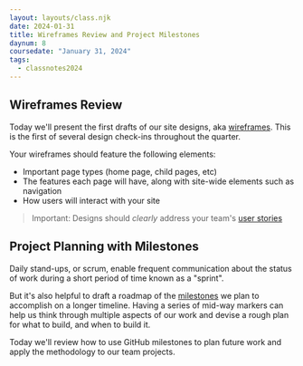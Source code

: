 ```yaml
---
layout: layouts/class.njk
date: 2024-01-31
title: Wireframes Review and Project Milestones
daynum: 8
coursedate: "January 31, 2024"
tags:
  - classnotes2024
---
```


## Wireframes Review

Today we'll present the first drafts of our site designs, aka [wireframes][]. This is the first of several design check-ins throughout the quarter.

Your wireframes should feature the following elements:

- Important page types (home page, child pages, etc)
- The features each page will have, along with site-wide elements such as navigation
- How users will interact with your site

> Important: Designs should *clearly* address your team's [user stories](../../topics/beats_and_user_stories/)

## Project Planning with Milestones

Daily stand-ups, or scrum, enable frequent communication about the status of work during a short period of time known as a "sprint".

But it's also helpful to draft a roadmap of the [milestones](../../topics/milestones/) we plan to accomplish on a longer timeline. Having a series of mid-way markers can help us think through multiple aspects of our work and devise a rough plan for what to build, and when to build it.

Today we'll review how to use GitHub milestones to plan future work and apply the methodology to our team projects.


[wireframes]: https://en.wikipedia.org/wiki/Website_wireframe
